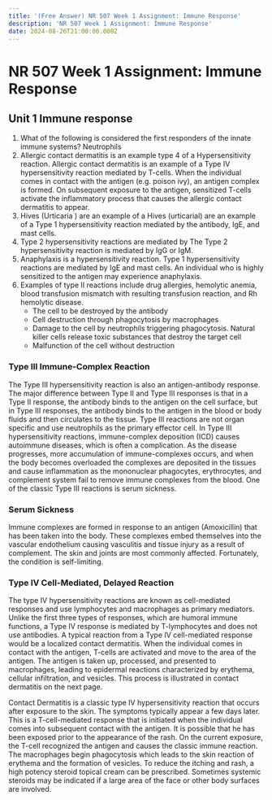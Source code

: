 ```yaml
---
title: '(Free Answer) NR 507 Week 1 Assignment: Immune Response'
description: 'NR 507 Week 1 Assignment: Immune Response'
date: 2024-08-26T21:00:00.000Z
---
```


# NR 507 Week 1 Assignment: Immune Response

## Unit 1 Immune response

1. What of the following is considered the first responders of the innate immune systems?
   Neutrophils
2. Allergic contact dermatitis is an example type 4 of a Hypersensitivity reaction.
   Allergic contact dermatitis is an example of a Type IV hypersensitivity reaction mediated by T-cells. When the individual comes in contact with the antigen (e.g. poison ivy), an antigen complex is formed. On subsequent exposure to the antigen, sensitized T-cells activate the inflammatory process that causes the allergic contact dermatitis to appear.
3. Hives (Urticaria ) are an example of a Hives (urticarial) are an example of a Type 1 hypersensitivity reaction mediated by the antibody, IgE, and mast cells.
4. Type 2 hypersensitivity reactions are mediated by The Type 2 hypersensitivity reaction is mediated by IgG or IgM.
5. Anaphylaxis is a hypersensitivity reaction. Type 1 hypersensitivity reactions are mediated by IgE and mast cells. An individual who is highly sensitized to the antigen may experience anaphylaxis.
6. Examples of type II reactions include drug allergies, hemolytic anemia, blood transfusion mismatch with resulting transfusion reaction, and Rh hemolytic disease.
   * The cell to be destroyed by the antibody
   * Cell destruction through phagocytosis by macrophages
   * Damage to the cell by neutrophils triggering phagocytosis. Natural killer cells release toxic substances that destroy the target cell
   * Malfunction of the cell without destruction

### Type III Immune-Complex Reaction


The Type III hypersensitivity reaction is also an antigen-antibody response. The major difference between Type II and Type III responses is that in a Type II response, the antibody binds to the antigen on the cell surface, but in Type III responses, the antibody binds to the antigen in the blood or body fluids and then circulates to the tissue. Type III reactions are not organ specific and use neutrophils as the primary effector cell. In Type III hypersensitivity reactions, immune-complex deposition (ICD) causes autoimmune diseases, which is often a complication. As the disease progresses, more accumulation of immune-complexes occurs, and when the body becomes overloaded the complexes are deposited in the tissues and cause inflammation as the mononuclear phagocytes, erythrocytes, and complement system fail to remove immune complexes from the blood. One of the classic Type III reactions is serum sickness.

### Serum Sickness


Immune complexes are formed in response to an antigen (Amoxicillin) that has been taken into the body. These complexes embed themselves into the vascular endothelium causing vasculitis and tissue injury as a result of complement. The skin and joints are most commonly affected. Fortunately, the condition is self-limiting.

### Type IV Cell-Mediated, Delayed Reaction


The type IV hypersensitivity reactions are known as cell-mediated responses and use lymphocytes and macrophages as primary mediators. Unlike the first three types of responses, which are humoral immune functions, a Type IV response is mediated by T-lymphocytes and does not use antibodies. A typical reaction from a Type IV cell-mediated response would be a localized contact dermatitis. When the individual comes in contact with the antigen, T-cells are activated and move to the area of the antigen. The antigen is taken up, processed, and presented to macrophages, leading to epidermal reactions characterized by erythema, cellular infiltration, and vesicles. This process is illustrated in contact dermatitis on the next page.

Contact Dermatitis is a classic type IV hypersensitivity reaction that occurs after exposure to the skin. The symptoms typically appear a few days later. This is a T-cell-mediated response that is initiated when the individual comes into subsequent contact with the antigen. It is possible that he has been exposed prior to the appearance of the rash. On the current exposure, the T-cell recognized the antigen and causes the classic immune reaction. The macrophages begin phagocytosis which leads to the skin reaction of erythema and the formation of vesicles. To reduce the itching and rash, a high potency steroid topical cream can be prescribed. Sometimes systemic steroids may be indicated if a large area of the face or other body surfaces are involved.
